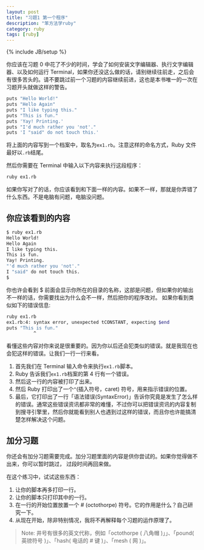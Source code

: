 ```yaml
---
layout: post
title: "习题1 第一个程序"
description: "笨方法学ruby"
category: ruby
tags: [ruby]
---
```

{% include JB/setup %}


你应该在习题 0 中花了不少的时间，学会了如何安装文字编辑器、执行文字编辑器、以及如何运行 Terminal，如果你还没这么做的话，请别继续往前走，之后会有很多苦头的。请不要跳过前一个习题的内容继续前进，这也是本书唯一的一次在习题开头就做这样的警告。

```sh
puts "Hello World!"
puts "Hello Again"
puts "I like typing this."
puts "This is fun."
puts 'Yay! Printing.'
puts "I'd much rather you 'not'."
puts 'I "said" do not touch this.'
```

将上面的内容写到一个档案中，取名为``` ex1.rb ```。注意这样的命名方式，Ruby 文件最好以``` .rb ```结尾。

然后你需要在 Terminal 中输入以下内容来执行这段程序：
```sh
ruby ex1.rb
```

如果你写对了的话，你应该看到和下面一样的内容。如果不一样，那就是你弄错了什么东西。不是电脑有问题，电脑没问题。

你应该看到的内容
----------------
```sh
$ ruby ex1.rb
Hello World!
Hello Again
I like typing this.
This is fun.
Yay! Printing.
"'d much rather you 'not'."
I "said" do not touch this.
$ 
```

你也许会看到 $ 前面会显示你所在的目录的名称，这部是问题，但如果你的输出不一样的话，你需要找出为什么会不一样，然后把你的程序改对。
如果你看到类似如下的错误信息:

```sh
ruby ex1.rb
ex1.rb:4: syntax error, unexpected tCONSTANT, expecting $end
puts "This is fun."
          ^
```

看懂这些内容对你来说是很重要的。因为你以后还会犯类似的错误。就是我现在也会犯这样的错误。让我们一行一行来看。

1. 首先我们在 Terminal 输入命令来执行``` ex1.rb ```脚本。 
2. Ruby 告诉我们``` ex1.rb ```档案的第 4 行有一个错误。 
3. 然后这一行的内容被打印了出来。 
4. 然后 Ruby 打印出了一个``` ^ ```(插入符号，caret) 符号，用来指示错误的位置。 
5. 最后，它打印出了一行「语法错误(SyntaxError)」告诉你究竟是发生了怎么样的错误。通常这些错误资讯都非常的难懂，不过你可以把错误资讯的内容复制到搜寻引擎里，然后你就能看到别人也遇到过这样的错误，而且你也许能搞清楚怎样解决这个问题。 

加分习题
--------

你还会有加分习题需要完成。加分习题里面的内容是供你尝试的。如果你觉得做不出来，你可以暂时跳过， 过段时间再回来做。

在这个练习中，试试这些东西：

1. 让你的脚本再多打印一行。 
2. 让你的脚本只打印其中的一行。 
3. 在一行的开始位置放置一个 # (octothorpe) 符号。它的作用是什么？自己研究一下。 
4. 从现在开始，除非特别情况，我将不再解释每个习题的运作原理了。 

> Note: 井号有很多的英文代称，例如「octothorpe ( 八角帽 )」」、「pound( 英镑符号 )」、「hash( 电话的 # 键 )」、「mesh ( 网 )」。

